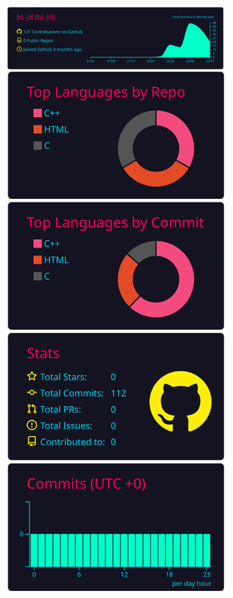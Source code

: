 [![1](./profile-summary-card-output/2077/0-profile-details.svg)](https://github.com/vn7n24fzkq/github-profile-summary-cards)
[![2](./profile-summary-card-output/2077/1-repos-per-language.svg)](https://github.com/vn7n24fzkq/github-profile-summary-cards)
[![3](./profile-summary-card-output/2077/2-most-commit-language.svg)](https://github.com/vn7n24fzkq/github-profile-summary-cards)
[![4](./profile-summary-card-output/2077/3-stats.svg)](https://github.com/vn7n24fzkq/github-profile-summary-cards)
[![5](./profile-summary-card-output/2077/4-productive-time.svg)](https://github.com/vn7n24fzkq/github-profile-summary-cards)

